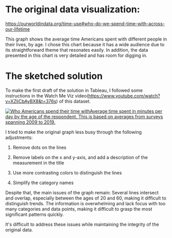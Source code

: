 # The original data visualization:
https://ourworldindata.org/time-use#who-do-we-spend-time-with-across-our-lifetime

This graph shows the average time Americans spent with different people in their lives, by age.
I chose this chart because it has a wide audience due to its straightforward theme that resonates easily. 
In addition, the data presented in this chart is very detailed and has room for digging in.

# The sketched solution

To make the first draft of the solution in Tableau, I followed some instructions in the Watch Me Viz video(https://www.youtube.com/watch?v=XZliCbAyBX8&t=376s) of this dataset.

<div class='tableauPlaceholder' id='viz1726698209765' style='position: relative'><noscript><a href='#'><img alt='Who Americans spend their time withAverage time spent in minutes per day by the age of the respondent. This is based on averages from surveys spanning 2009 to 2019. ' src='https:&#47;&#47;public.tableau.com&#47;static&#47;images&#47;Bo&#47;Book1_17256444146430&#47;Sheet1&#47;1_rss.png' style='border: none' /></a></noscript><object class='tableauViz'  style='display:none;'><param name='host_url' value='https%3A%2F%2Fpublic.tableau.com%2F' /> <param name='embed_code_version' value='3' /> <param name='site_root' value='' /><param name='name' value='Book1_17256444146430&#47;Sheet1' /><param name='tabs' value='no' /><param name='toolbar' value='yes' /><param name='static_image' value='https:&#47;&#47;public.tableau.com&#47;static&#47;images&#47;Bo&#47;Book1_17256444146430&#47;Sheet1&#47;1.png' /> <param name='animate_transition' value='yes' /><param name='display_static_image' value='yes' /><param name='display_spinner' value='yes' /><param name='display_overlay' value='yes' /><param name='display_count' value='yes' /><param name='language' value='en-US' /><param name='filter' value='publish=yes' /></object></div>                
<script type='text/javascript'>                    
  var divElement = document.getElementById('viz1726698209765');                    
  var vizElement = divElement.getElementsByTagName('object')[0];                    vizElement.style.width='100%';vizElement.style.height=(divElement.offsetWidth*0.75)+'px';                    
  var scriptElement = document.createElement('script');                    
  scriptElement.src = 'https://public.tableau.com/javascripts/api/viz_v1.js';                    vizElement.parentNode.insertBefore(scriptElement, vizElement);                
</script>

I tried to make the original graph less busy through the following adjustments:

1. Remove dots on the lines

2. Remove labels on the x and y-axis, and add a description of the measurement in the title

3. Use more contrasting colors to distinguish the lines

4. Simplify the category names

Despite that, the main issues of the graph remain: Several lines intersect and overlap, especially between the ages of 20 and 60, making it difficult to distinguish trends. The information is overwhelming and lack focus with too many categories and data points, making it difficult to grasp the most significant patterns quickly. 

It's difficult to address these issues while maintaining the integrity of the original data.



